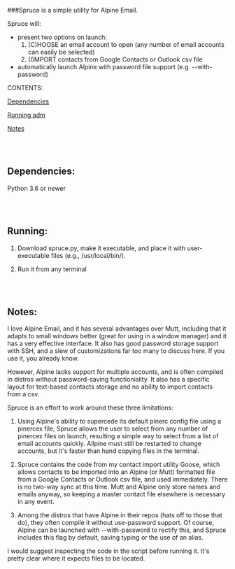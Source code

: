 ###Spruce is a simple utility for Alpine Email.

Spruce will:

* present two options on launch:
  1. (C)HOOSE an email account to open (any number of email accounts can easily be selected)
  2. (I)MPORT contacts from Google Contacts or Outlook csv file
* automatically launch Alpine with password file support (e.g. --with-password)

CONTENTS:

[Dependencies](#dependencies)

[Running adm](#running)

[Notes](#notes)


<br><br>
## Dependencies:

Python 3.6 or newer


<br><br>
## Running:

1. Download spruce.py, make it executable, and place it with user-executable files (e.g., /usr/local/bin/).

2. Run it from any terminal

<br><br>
## Notes:
I love Alpine Email, and it has several advantages over Mutt, including that it adapts to small windows better (great for using in a window manager) and it has a very effective interface.  It also has good password storage support with SSH, and a slew of customizations far too many to discuss here.  If you use it, you already know.

However, Alpine lacks support for multiple accounts, and is often compiled in distros without password-saving functioniality.  It also has a specific layout for text-based contacts storage and no ability to import contacts from a csv.

Spruce is an effort to work around these three limitations:

1. Using Alpine's ability to supercede its default pinerc config file using a pinercex file, Spruce allows the user to select from any number of pinercex files on launch, resulting a simple way to select from a list of email accounts quickly.  Allpine must still be restarted to change accounts, but it's faster than hand copying files in the terminal.

2. Spruce contains the code from my contact import utility Goose, which allows contacts to be imported into an Alpine (or Mutt) formatted file from a Google Contacts or Outlook csv file, and used immediately.  There is no two-way sync at this time.  Mutt and Alpine only store names and emails anyway, so keeping a master contact file elsewhere is necessary in any event.

3.  Among the distros that have Alpine in their repos (hats off to those that do), they often compile it without use-password support.  Of course, Alpine can be launched with --with-password to rectify this, and Spruce includes this flag by default, saving typing or the use of an alias.

I would suggest inspecting the code in the script before running it.  It's pretty clear where it expects files to be located.

